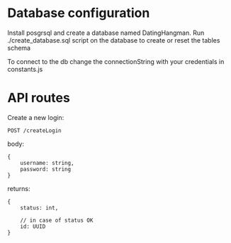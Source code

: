 # Database configuration

Install posgrsql and create a database named DatingHangman.
Run ./create_database.sql script on the database to create or reset the tables
schema

To connect to the db change the connectionString with your credentials in
constants.js

# API routes

Create a new login:

    POST /createLogin

body:

    {
        username: string,
        password: string
    }

returns:

    {
        status: int,

        // in case of status OK
        id: UUID
    }
